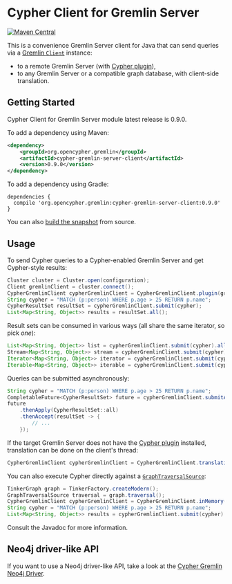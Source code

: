 # Cypher Client for Gremlin Server

[![Maven Central](https://maven-badges.herokuapp.com/maven-central/org.opencypher.gremlin/cypher-gremlin-server-client/badge.svg?style=shield)](https://maven-badges.herokuapp.com/maven-central/org.opencypher.gremlin/cypher-gremlin-server-client)

This is a convenience Gremlin Server client for Java that can send queries via a [Gremlin `Client`](https://tinkerpop.apache.org/docs/current/reference/#connecting-via-java) instance:

- to a remote Gremlin Server (with [Cypher plugin](../cypher-gremlin-server-plugin)),
- to any Gremlin Server or a compatible graph database, with client-side translation.

## Getting Started

Cypher Client for Gremlin Server module latest release is 0.9.0.

To add a dependency using Maven:

```xml
<dependency>
    <groupId>org.opencypher.gremlin</groupId>
    <artifactId>cypher-gremlin-server-client</artifactId>
    <version>0.9.0</version>
</dependency>
```

To add a dependency using Gradle:

```
dependencies {
  compile 'org.opencypher.gremlin:cypher-gremlin-server-client:0.9.0'
}
```

You can also [build the snapshot](../README.md#development) from source.

## Usage

To send Cypher queries to a Cypher-enabled Gremlin Server and get Cypher-style results:

<!-- [freshReadmeSource](../../testware/integration-tests/src/test/java/org/opencypher/gremlin/snippets/CypherGremlinServerClient.java#gremlinStyle) -->
```java
Cluster cluster = Cluster.open(configuration);
Client gremlinClient = cluster.connect();
CypherGremlinClient cypherGremlinClient = CypherGremlinClient.plugin(gremlinClient);
String cypher = "MATCH (p:person) WHERE p.age > 25 RETURN p.name";
CypherResultSet resultSet = cypherGremlinClient.submit(cypher);
List<Map<String, Object>> results = resultSet.all();
```

Result sets can be consumed in various ways (all share the same iterator, so pick _one_):

<!-- [freshReadmeSource](../../testware/integration-tests/src/test/java/org/opencypher/gremlin/snippets/CypherGremlinServerClient.java#workingWithCypherGremlinClient) -->
```java
List<Map<String, Object>> list = cypherGremlinClient.submit(cypher).all(); // as a list
Stream<Map<String, Object>> stream = cypherGremlinClient.submit(cypher).stream(); // as a stream
Iterator<Map<String, Object>> iterator = cypherGremlinClient.submit(cypher).iterator(); // as an iterator
Iterable<Map<String, Object>> iterable = cypherGremlinClient.submit(cypher); // also an iterable
```

Queries can be submitted asynchronously:

<!-- [freshReadmeSource](../../testware/integration-tests/src/test/java/org/opencypher/gremlin/snippets/CypherGremlinServerClient.java#async) -->
```java
String cypher = "MATCH (p:person) WHERE p.age > 25 RETURN p.name";
CompletableFuture<CypherResultSet> future = cypherGremlinClient.submitAsync(cypher);
future
    .thenApply(CypherResultSet::all)
    .thenAccept(resultSet -> {
        // ...
    });
```

If the target Gremlin Server does not have the [Cypher plugin](../cypher-gremlin-server-plugin) installed, translation can be done on the client's thread:

<!-- [freshReadmeSource](../../testware/integration-tests/src/test/java/org/opencypher/gremlin/snippets/CypherGremlinServerClient.java#translating) -->
```java
CypherGremlinClient cypherGremlinClient = CypherGremlinClient.translating(gremlinClient);
```

You can also execute Cypher directly against a [`GraphTraversalSource`](https://tinkerpop.apache.org/docs/current/reference/#the-graph-process):

<!-- [freshReadmeSource](../../testware/integration-tests/src/test/java/org/opencypher/gremlin/snippets/CypherGremlinServerClient.java#inMemory) -->
```java
TinkerGraph graph = TinkerFactory.createModern();
GraphTraversalSource traversal = graph.traversal();
CypherGremlinClient cypherGremlinClient = CypherGremlinClient.inMemory(traversal);
String cypher = "MATCH (p:person) WHERE p.age > 25 RETURN p.name";
List<Map<String, Object>> results = cypherGremlinClient.submit(cypher).all();
```

Consult the Javadoc for more information.

## Neo4j driver-like API

If you want to use a Neo4j driver-like API, take a look at the [Cypher Gremlin Neo4j Driver](../cypher-gremlin-neo4j-driver).
